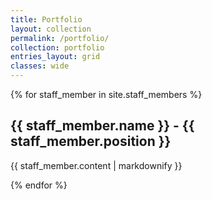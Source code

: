 ```yaml
---
title: Portfolio
layout: collection
permalink: /portfolio/
collection: portfolio
entries_layout: grid
classes: wide
---
```

{% for staff_member in site.staff_members %}
  <h2>{{ staff_member.name }} - {{ staff_member.position }}</h2>
  <p>{{ staff_member.content | markdownify }}</p>
{% endfor %}
